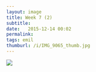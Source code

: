 ```yaml
---
layout: image
title: Week 7 (2)
subtitle: 
date:   2015-12-14 00:02
permalink: 
tags: emil
thumburl: /i/IMG_9065_thumb.jpg
---
```

![]({{site.url}}/i/IMG_9065_thumb.jpg)
